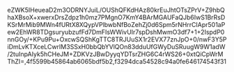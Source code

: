 eZWK5IHeueaD2m3ODRNYJuiL/OUShQFKdHAz80krEuJhtOTsZPrV+Z9hbQhaXBsoX+xwerxDrsZdpz1h0mz7PMgnO7KmY4BArMGAUFaQJb6IwS1BrRsDKSrMrMib9MWn4fURtX8XQypVPlbwbNfBoZehZj0d6Spm5rNHrrCIApr501aPew2EhWR8TDgsuryubzufFd7DmFIsWWivUIr7spDshMwmO3df7+1+2IspdP0nnGOy/+KPu9Pu+OxcwSQShKgTTC8TRJUuSX1r2EVX77znJpO+0/nwF3Y5PiDmLvKTXceLCwrIM3SSxH0bbQbYVlQOn83dduUfGWyDuSRuugW9W1adW/2tuInpAIyk5hCHeJM+ZDKVzJBwDyyqYDTsrZHG6C4rWS26+0xtQiCpWrMThZI=,4f5599b45864ab6065bdf5b2,f3294dca54528c94a0fe646174543f31
